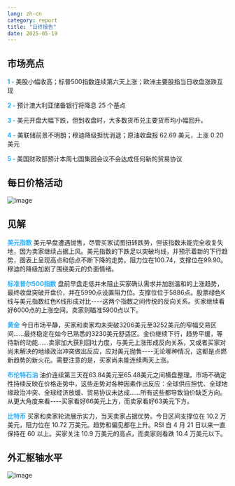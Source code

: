 ```yaml
---
lang: zh-cn
category: report
title: "日终报告"
date: 2025-05-19
---
```



<h2>市场亮点</h2>
<strong style="color: #2caef7;">1 - </strong> 美股小幅收高；标普500指数连续第六天上涨；欧洲主要股指当日收盘涨跌互现

<strong style="color: #2caef7;">2 - </strong> 预计澳大利亚储备银行将降息 25 个基点

<strong style="color: #2caef7;">3 - </strong> 美元开盘大幅下跌，但到收盘时，大多数货币兑主要货币均小幅回升。

<strong style="color: #2caef7;">4 - </strong> 美联储前景不明朗；穆迪降级担忧消退；原油收盘报 62.69 美元，上涨 0.20 美元

<strong style="color: #2caef7;">5 - </strong> 美国财政部预计本周七国集团会议不会达成任何新的贸易协议



<h2>每日价格活动</h2>
<img src="https://markleighedu.github.io/img/May-2025/19-May-2025/price.jpg" alt="Image"/>

<h2>见解</h2>
<strong style="color: #2caef7;">美元指数</strong> 美元早盘遭遇抛售，尽管买家试图扭转跌势，但该指数未能完全收复失地，因为卖家继续占据上风。美元指数的下跌足以突破均线，并预示着新的下行趋势，图表上呈现高点和低点不断下降的走势。阻力位在100.74，支撑位在99.90。穆迪的降级加剧了围绕美元的负面情绪。

<strong style="color: #2caef7;">标准普尔500指数</strong> 盘前早盘走低并未阻止买家确认需求并加剧温和的上涨趋势，最终收盘突破开盘价，并在5990点设置阻力位。支撑位位于5886点。股票绿色K线与美元指数红色K线形成对比----这两个指数之间传统的反向关系。买家继续看好6000点的上涨空间。卖家则瞄准5900点以下。

<strong style="color: #2caef7;">黄金</strong> 今日市场平静，买家和卖家均未突破3206美元至3252美元的窄幅交易区间……最终稳定在如今已熟悉的3230美元舒适区。金价继续下行，趋势平缓，等待新的动能……卖家加大获利回吐力度，与美元上涨形成反向关系，又或者买家对尚未解决的地缘政治冲突做出反应，应对美元抛售----无论哪种情况，这都是点燃新趋势的新火花。需要注意的是，买家尚未能连续两天上涨。

<strong style="color: #2caef7;">布伦特石油</strong> 油价连续第三天在63.84美元至65.48美元之间横盘整理。市场不确定性持续反映在价格走势中，这些走势对各种因素作出反应：全球供应担忧、全球地缘政治冲突、全球经济放缓、贸易协议未达成……所有这些都导致油价缺乏方向。从更大角度来看----买家看好66美元上方，而卖家看好63美元下方。

<strong style="color: #2caef7;">比特币</strong> 买家和卖家轮流展示实力，当天卖家占据优势。今日区间支撑位在 10.2 万美元，阻力位在 10.72 万美元。趋势和偏见都在上升。RSI 自 4 月 21 日以来一直保持在 60 以上。买家关注 10.9 万美元的高点，而卖家则看跌 10.4 万美元以下。



<h2>外汇枢轴水平</h2>
<img src="https://markleighedu.github.io/img/May-2025/19-May-2025/pivot.jpg" alt="Image"/>